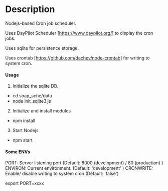 Description
=======
Nodejs-based Cron job scheduler. 

Uses DayPilot Scheduler [https://www.daypilot.org/] to display the cron jobs.

Uses sqlite for persistence storage.

Uses crontab [https://github.com/dachev/node-crontab] for writing to system cron.

####  Usage
1. Initialize the sqlite DB. 
* cd soap_sche/data
* node init_sqlite3.js

2. Initialize and install modules
* npm install

3. Start Nodejs
* npm start

#### Some ENVs
PORT: Server listening port (Default: 8000 (development) / 80 (production) )
ENVIRON: Current environment. (Default: 'development' )
CRONWRITE: Enable/ disable writing to system cron (Default: 'false')

export PORT=xxxx

